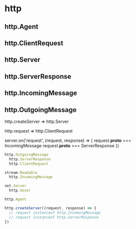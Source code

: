 # http

## http.Agent

## http.ClientRequest

## http.Server

## http.ServerResponse

## http.IncomingMessage

## http.OutgoingMessage

http.createServer => http.Server

http.request => http.ClientRequest

server.on('request', (request, response) => {
  request.__proto__ === IncomingMessage
  request.__proto__ === ServerResponse 
})


```js
http.OutgoingMessage
  http.ServerResponse
  http.ClientRequest

stream.Readable
  http.IncomingMessage

net.Server
  http.Sever

http.Agent

http.createServer((request, response) => {
  // request instanceof http.IncomingMessage
  // request instanceof http.ServerResponse
})
```

